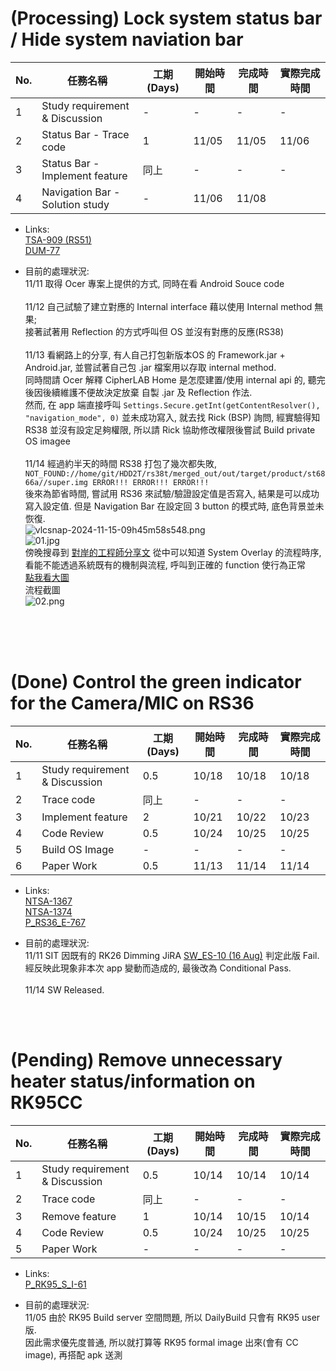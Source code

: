 # (Processing) Lock system status bar / Hide system naviation bar
| No. | 任務名稱                        | 工期 (Days) | 開始時間 | 完成時間 | 實際完成時間 |
| --- | ------------------------------- | ----------- | -------- | -------- | ------------ |
| 1   | Study requirement & Discussion  | -           | -        | -        | -            |
| 2   | Status Bar - Trace code         | 1           | 11/05    | 11/05    | 11/06        |
| 3   | Status Bar - Implement feature  | 同上        | -        | -        | -            |
| 4   | Navigation Bar - Solution study | -          | 11/06    | 11/08    |              |


- Links:</br>
[TSA-909 (RS51)](https://jira.cipherlab.com.tw/browse/TSA-909)  
[DUM-77](https://jira.cipherlab.com.tw/browse/DUM-77)

- 目前的處理狀況:  
11/11 取得 Ocer 專案上提供的方式, 同時在看 Android Souce code  </br></br>
11/12 自己試驗了建立對應的 Internal interface 藉以使用 Internal method 無果;  
接著試著用 Reflection 的方式呼叫但 OS 並沒有對應的反應(RS38)  </br></br>
11/13 看網路上的分享, 有人自己打包新版本OS 的 Framework.jar + Android.jar, 並嘗試著自己包 .jar 檔案用以存取 internal method.  
同時間請 Ocer 解釋 CipherLAB Home 是怎麼建置/使用 internal api 的, 聽完後因後續維護不便故決定放棄 自製 .jar 及 Reflection 作法.  
然而, 在 app 端直接呼叫 `Settings.Secure.getInt(getContentResolver(), "navigation_mode", 0)` 並未成功寫入, 就去找 Rick (BSP) 詢問, 經實驗得知 RS38 並沒有設定足夠權限, 所以請 Rick 協助修改權限後嘗試 Build private OS imagee  </br></br>
11/14 經過約半天的時間 RS38 打包了幾次都失敗,&emsp;`   NOT_FOUND://home/git/HDD2T/rs38t/merged_out/out/target/product/st6866a//super.img ERROR!!! ERROR!!! ERROR!!!`  
後來為節省時間, 嘗試用 RS36 來試驗/驗證設定值是否寫入, 結果是可以成功寫入設定值. 但是 Navigation Bar 在設定回 3 button 的模式時, 底色背景並未恢復.  
![vlcsnap-2024-11-15-09h45m58s548.png](/attachment/6736aa6f80680702ecbe4931)  
![01.jpg](/attachment/6736a8fb80680702ecbe42a2)  
傍晚搜尋到 [對岸的工程師分享文](https://blog.csdn.net/qq_23452385/article/details/133284710)  從中可以知道 System Overlay 的流程時序, 看能不能透過系統既有的機制與流程, 呼叫到正確的 function 使行為正常  
[點我看大圖](https://i-blog.csdnimg.cn/blog_migrate/0aee779088bfe881b9bcbef4fe6ed2f6.png#pic_center)  
流程截圖   
![02.png](/attachment/6736ab4180680702ecbe5094)  </br></br>

</br>
</br>

# (Done) Control the green indicator for the Camera/MIC on RS36
| No. | 任務名稱                       | 工期 (Days) | 開始時間 | 完成時間 | 實際完成時間 |
| --- | ------------------------------ | ----------- | -------- | -------- | ------------ |
| 1   | Study requirement & Discussion | 0.5         | 10/18    | 10/18    | 10/18        |
| 2   | Trace code                     | 同上        | -        | -        | -            |
| 3   | Implement feature              | 2           | 10/21    | 10/22    | 10/23        |
| 4   | Code Review                    | 0.5         | 10/24    | 10/25    | 10/25        |
| 5   | Build OS Image                 | -           | -        | -        | -            |
| 6   | Paper Work                     | 0.5         | 11/13    | 11/14    | 11/14        |

- Links:</br>
[NTSA-1367](https://jira.cipherlab.com.tw/browse/NTSA-1367)  
[NTSA-1374](https://jira.cipherlab.com.tw/browse/NTSA-1374)  
[P_RS36_E-767](https://jira.cipherlab.com.tw/browse/P_RS36_E-767)  

- 目前的處理狀況:  
11/11 SIT 因既有的 RK26 Dimming JiRA [SW_ES-10 (16 Aug)](https://jira.cipherlab.com.tw/browse/SW_ES-10) 判定此版 Fail.  
經反映此現象非本次 app 變動而造成的, 最後改為 Conditional Pass.  </br></br>
11/14 SW Released.
</br>
</br>

# (Pending) Remove unnecessary heater status/information on RK95CC
| No. | 任務名稱                       | 工期 (Days) | 開始時間 | 完成時間 | 實際完成時間 |
| --- | ------------------------------ | ----------- | -------- | -------- | ------------ |
| 1   | Study requirement & Discussion | 0.5         | 10/14    | 10/14    | 10/14        |
| 2   | Trace code                     | 同上        | -        | -        | -            |
| 3   | Remove feature                 | 1           | 10/14    | 10/15    | 10/14        |
| 4   | Code Review                    | 0.5         | 10/24    | 10/25    | 10/25        |
| 5   | Paper Work                     | -           | -        | -        | -            |

- Links:</br>
[P_RK95_S_I-61](https://jira.cipherlab.com.tw/browse/P_RK95_S_I-61)  

- 目前的處理狀況:  
11/05 由於 RK95 Build server 空間問題, 所以 DailyBuild 只會有 RK95 user 版.  
因此需求優先度普通, 所以就打算等 RK95 formal image 出來(會有 CC image), 再搭配 apk 送測
</br>
</br>
